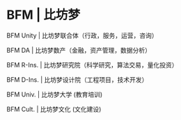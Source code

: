 # BFM \| 比坊梦

BFM Unity \| 比坊梦联合体（行政，服务，运营，咨询）

BFM DA \| 比坊梦数产（金融，资产管理，数据分析）

BFM R-Ins. \| 比坊梦研究院（科学研究，算法交易，量化投资）

BFM D-Ins. \| 比坊梦设计院（工程项目，技术开发）

BFM Univ. \| 比坊梦大学 \(教育培训\)

BFM Cult. \| 比坊梦文化 \(文化建设\)

